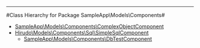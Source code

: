 - - -

#Class Hierarchy for Package SampleApp\Models\Components#<ul>
<li><a href="https://github.com/JeyDotC/Hirudo-docs/blob/master/sampleapp/models/components/complexobjectcomponent.html">SampleApp\Models\Components\ComplexObjectComponent</a></li>
<li><a href="https://github.com/JeyDotC/Hirudo-docs/blob/master/hirudo/models/components/sql/simplesqlcomponent.html">Hirudo\Models\Components\Sql\SimpleSqlComponent</a><ul>
<li><a href="https://github.com/JeyDotC/Hirudo-docs/blob/master/sampleapp/models/components/dbtestcomponent.html">SampleApp\Models\Components\DbTestComponent</a></li>
</ul>
</li>
</ul>
